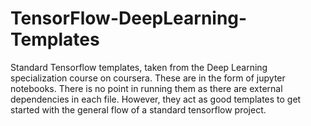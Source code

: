 # TensorFlow-DeepLearning-Templates
Standard Tensorflow templates, taken from the Deep Learning specialization course on coursera.
These are in the form of jupyter notebooks. There is no point in running them as there are external dependencies in each file. However, they act as good templates to get started with the general flow of a standard tensorflow project.
